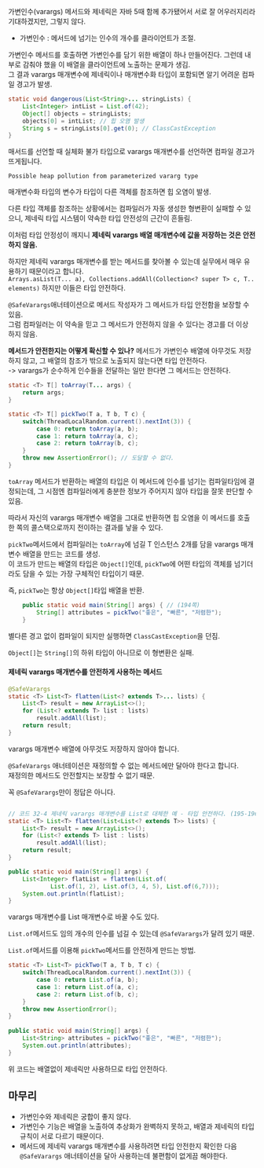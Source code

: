 가변인수(varargs) 메서드와 제네릭은 자바 5때 함께 추가됐어서 서로 잘 어우러지리라 기대하겠지만, 그렇지 않다.

- 가변인수 : 메서드에 넘기는 인수의 개수를 클라이언트가 조절.

가변인수 메서드를 호출하면 가변인수를 담기 위한 배열이 하나 만들어진다. 그런데 내부로 감춰야 했을 이 배열을 클라이언트에 노출하는 문제가 생김.  
그 결과 varargs 매개변수에 제네릭이나 매개변수화 타입이 포함되면 알기 어려운 컴파일 경고가 발생.

```java
static void dangerous(List<String>... stringLists) {  
    List<Integer> intList = List.of(42);  
    Object[] objects = stringLists;  
    objects[0] = intList; // 힙 오염 발생  
    String s = stringLists[0].get(0); // ClassCastException  
}
```
매서드를 선언할 때 실체화 불가 타입으로 varargs 매개변수를 선언하면 컴파일 경고가 뜨게됩니다.
```
Possible heap pollution from parameterized vararg type 
```

매개변수화 타입의 변수가 타입이 다른 객체를 참조하면 힙 오염이 발생.

다른 타입 객체를 참조하는 상황에서는 컴파일러가 자동 생성한 형변환이 실패할 수 있으니, 제네릭 타입 시스템이 약속한 타입 안전성의 근간이 흔들림.

이처럼 타입 안정성이 깨지니 **제네릭 varargs 배열 매개변수에 값을 저장하는 것은 안전하지 않음.**

하지만 제네릭 varargs 매개변수를 받는 메서드를 찾아볼 수 있는데 실무에서 매우 유용하기 때문이라고 합니다.  
`Arrays.asList(T... a), Collections.addAll(Collection<? super T> c, T.. elements)` 하지만 이들은 타입 안전하다.

`@SafeVarargs`애너테이션으로 메서드 작성자가 그 메서드가 타입 안전함을 보장할 수 있음.  
그럼 컴파일러는 이 약속을 믿고 그 메서드가 안전하지 않을 수 있다는 경고를 더 이상 하지 않음.

**메서드가 안전한지는 어떻게 확신할 수 있나?**
메서드가 가변인수 배열에 아무것도 저장하지 않고, 그 배열의 참조가 밖으로 노출되지 않는다면 타입 안전하다.  
	-> varargs가 순수하게 인수들을 전달하는 일만 한다면 그 메서드는 안전하다.

```java
static <T> T[] toArray(T... args) {  
    return args;  
}

static <T> T[] pickTwo(T a, T b, T c) {  
    switch(ThreadLocalRandom.current().nextInt(3)) {  
        case 0: return toArray(a, b);  
        case 1: return toArray(a, c);  
        case 2: return toArray(b, c);  
    }  
    throw new AssertionError(); // 도달할 수 없다.  
}
```

`toArray` 메서드가 반환하는 배열의 타입은 이 메서드에 인수를 넘기는 컴파일타임에 결정되는데, 그 시점엔 컴파일러에게 충분한 정보가 주어지지 않아 타입을 잘못 판단할 수 있음.

따라서 자신의 varargs 매개변수 배열을 그대로 반환하면 힙 오염을 이 메서드를 호출한 쪽의 콜스택으로까지 전이하는 결과를 낳을 수 있다.

`pickTwo`메서드에서 컴파일러는 `toArray`에 넘길 T 인스턴스 2개를 담을 varargs 매개변수 배열을 만드는 코드를 생성.  
이 코드가 만드는 배열의 타입은 `Object[]`인데, `pickTwo`에 어떤 타입의 객체를 넘기더라도 담을 수 있는 가장 구체적인 타입이기 때문.

즉, `pickTwo`는 항상 `Object[]`타입 배열을 반환.

```java
    public static void main(String[] args) { // (194쪽)  
        String[] attributes = pickTwo("좋은", "빠른", "저렴한");  
    }
```
별다른 경고 없이 컴파일이 되지만 실행하면 `ClassCastException`을 던짐.

`Object[]`는 `String[]`의 하위 타입이 아니므로 이 형변환은 실패.

#### 제네릭 varargs 매개변수를 안전하게 사용하는 메서드
```java
@SafeVarargs  
static <T> List<T> flatten(List<? extends T>... lists) {  
    List<T> result = new ArrayList<>();  
    for (List<? extends T> list : lists)  
        result.addAll(list);  
    return result;  
}
```
varargs 매개변수 배열에 아무것도 저장하지 않아야 합니다.

`@SafeVarargs` 애너테이션은 재정의할 수 없는 메서드에만 달아야 한다고 합니다.  
재정의한 메서드도 안전할지는 보장할 수 없기 때문.

꼭 `@SafeVarargs`만이 정답은 아니다.
```java

// 코드 32-4 제네릭 varargs 매개변수를 List로 대체한 예 - 타입 안전하다. (195-196쪽)
static <T> List<T> flatten(List<List<? extends T>> lists) {
	List<T> result = new ArrayList<>();
	for (List<? extends T> list : lists)
		result.addAll(list);
	return result;
}

public static void main(String[] args) {
	List<Integer> flatList = flatten(List.of(
			List.of(1, 2), List.of(3, 4, 5), List.of(6,7)));
	System.out.println(flatList);
}
```
varargs 매개변수를 List 매개변수로 바꿀 수도 있다.

`List.of`메서드도 임의 개수의 인수를 넘길 수 있는데 `@SafeVarargs`가 달려 있기 때문.

`List.of`메서드를 이용해 `pickTwo`메서드를 안전하게 만드는 방법.
```java
static <T> List<T> pickTwo(T a, T b, T c) {  
    switch(ThreadLocalRandom.current().nextInt(3)) {  
        case 0: return List.of(a, b);  
        case 1: return List.of(a, c);  
        case 2: return List.of(b, c);  
    }  
    throw new AssertionError();  
}  
  
public static void main(String[] args) {  
    List<String> attributes = pickTwo("좋은", "빠른", "저렴한");  
    System.out.println(attributes);  
}
```
위 코드는 배열없이 제네릭만 사용하므로 타입 안전하다.

## 마무리
- 가변인수와 제네릭은 궁합이 좋지 않다. 
- 가변인수 기능은 배열을 노출하여 추상화가 완벽하지 못하고, 배열과 제네릭의 타입 규칙이 서로 다르기 때문이다. 
- 메서드에 제네릭 varargs 매개변수를 사용하려면 타입 안전한지 확인한 다음 `@SafeVarargs` 애너테이션을 달아 사용하는데 불편함이 없게끔 해야한다.
